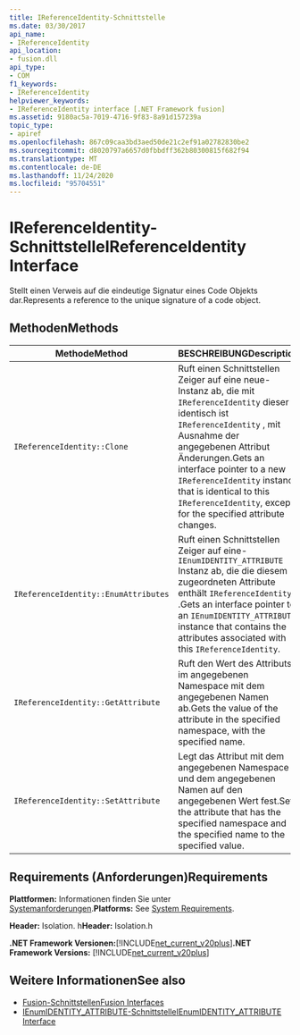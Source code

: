 ```yaml
---
title: IReferenceIdentity-Schnittstelle
ms.date: 03/30/2017
api_name:
- IReferenceIdentity
api_location:
- fusion.dll
api_type:
- COM
f1_keywords:
- IReferenceIdentity
helpviewer_keywords:
- IReferenceIdentity interface [.NET Framework fusion]
ms.assetid: 9180ac5a-7019-4716-9f83-8a91d157239a
topic_type:
- apiref
ms.openlocfilehash: 867c09caa3bd3aed50de21c2ef91a02782830be2
ms.sourcegitcommit: d8020797a6657d0fbbdff362b80300815f682f94
ms.translationtype: MT
ms.contentlocale: de-DE
ms.lasthandoff: 11/24/2020
ms.locfileid: "95704551"
---
```

# <a name="ireferenceidentity-interface"></a><span data-ttu-id="e245e-102">IReferenceIdentity-Schnittstelle</span><span class="sxs-lookup"><span data-stu-id="e245e-102">IReferenceIdentity Interface</span></span>

<span data-ttu-id="e245e-103">Stellt einen Verweis auf die eindeutige Signatur eines Code Objekts dar.</span><span class="sxs-lookup"><span data-stu-id="e245e-103">Represents a reference to the unique signature of a code object.</span></span>  
  
## <a name="methods"></a><span data-ttu-id="e245e-104">Methoden</span><span class="sxs-lookup"><span data-stu-id="e245e-104">Methods</span></span>  
  
|<span data-ttu-id="e245e-105">Methode</span><span class="sxs-lookup"><span data-stu-id="e245e-105">Method</span></span>|<span data-ttu-id="e245e-106">BESCHREIBUNG</span><span class="sxs-lookup"><span data-stu-id="e245e-106">Description</span></span>|  
|------------|-----------------|  
|`IReferenceIdentity::Clone`|<span data-ttu-id="e245e-107">Ruft einen Schnittstellen Zeiger auf eine neue-Instanz ab, die mit `IReferenceIdentity` dieser identisch ist `IReferenceIdentity` , mit Ausnahme der angegebenen Attribut Änderungen.</span><span class="sxs-lookup"><span data-stu-id="e245e-107">Gets an interface pointer to a new `IReferenceIdentity` instance that is identical to this `IReferenceIdentity`, except for the specified attribute changes.</span></span>|  
|`IReferenceIdentity::EnumAttributes`|<span data-ttu-id="e245e-108">Ruft einen Schnittstellen Zeiger auf eine- `IEnumIDENTITY_ATTRIBUTE` Instanz ab, die die diesem zugeordneten Attribute enthält `IReferenceIdentity` .</span><span class="sxs-lookup"><span data-stu-id="e245e-108">Gets an interface pointer to an `IEnumIDENTITY_ATTRIBUTE` instance that contains the attributes associated with this `IReferenceIdentity`.</span></span>|  
|`IReferenceIdentity::GetAttribute`|<span data-ttu-id="e245e-109">Ruft den Wert des Attributs im angegebenen Namespace mit dem angegebenen Namen ab.</span><span class="sxs-lookup"><span data-stu-id="e245e-109">Gets the value of the attribute in the specified namespace, with the specified name.</span></span>|  
|`IReferenceIdentity::SetAttribute`|<span data-ttu-id="e245e-110">Legt das Attribut mit dem angegebenen Namespace und dem angegebenen Namen auf den angegebenen Wert fest.</span><span class="sxs-lookup"><span data-stu-id="e245e-110">Sets the attribute that has the specified namespace and the specified name to the specified value.</span></span>|  
  
## <a name="requirements"></a><span data-ttu-id="e245e-111">Requirements (Anforderungen)</span><span class="sxs-lookup"><span data-stu-id="e245e-111">Requirements</span></span>  

 <span data-ttu-id="e245e-112">**Plattformen:** Informationen finden Sie unter [Systemanforderungen](../../get-started/system-requirements.md).</span><span class="sxs-lookup"><span data-stu-id="e245e-112">**Platforms:** See [System Requirements](../../get-started/system-requirements.md).</span></span>  
  
 <span data-ttu-id="e245e-113">**Header:** Isolation. h</span><span class="sxs-lookup"><span data-stu-id="e245e-113">**Header:** Isolation.h</span></span>  
  
 <span data-ttu-id="e245e-114">**.NET Framework Versionen:**[!INCLUDE[net_current_v20plus](../../../../includes/net-current-v20plus-md.md)]</span><span class="sxs-lookup"><span data-stu-id="e245e-114">**.NET Framework Versions:** [!INCLUDE[net_current_v20plus](../../../../includes/net-current-v20plus-md.md)]</span></span>  
  
## <a name="see-also"></a><span data-ttu-id="e245e-115">Weitere Informationen</span><span class="sxs-lookup"><span data-stu-id="e245e-115">See also</span></span>

- [<span data-ttu-id="e245e-116">Fusion-Schnittstellen</span><span class="sxs-lookup"><span data-stu-id="e245e-116">Fusion Interfaces</span></span>](fusion-interfaces.md)
- [<span data-ttu-id="e245e-117">IEnumIDENTITY_ATTRIBUTE-Schnittstelle</span><span class="sxs-lookup"><span data-stu-id="e245e-117">IEnumIDENTITY_ATTRIBUTE Interface</span></span>](ienumidentity-attribute-interface.md)
